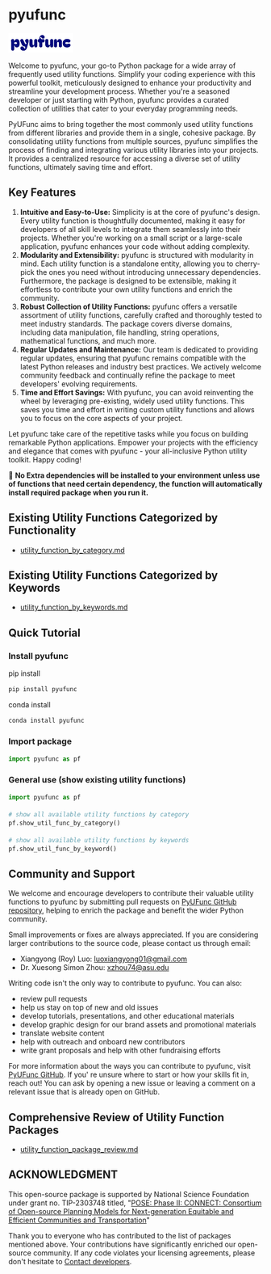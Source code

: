 # pyufunc

<img src="docs\_static\img\pyufunc_icon.jpg" >

Welcome to pyufunc, your go-to Python package for a wide array of frequently used utility functions. Simplify your coding experience with this powerful toolkit, meticulously designed to enhance your productivity and streamline your development process. Whether you're a seasoned developer or just starting with Python, pyufunc provides a curated collection of utilities that cater to your everyday programming needs.

PyUFunc aims to bring together the most commonly used utility functions from different libraries and provide them in a single, cohesive package. By consolidating utility functions from multiple sources, pyufunc simplifies the process of finding and integrating various utility libraries into your projects. It provides a centralized resource for accessing a diverse set of utility functions, ultimately saving time and effort.

## Key Features

1. **Intuitive and Easy-to-Use:** Simplicity is at the core of pyufunc's design. Every utility function is thoughtfully documented, making it easy for developers of all skill levels to integrate them seamlessly into their projects. Whether you're working on a small script or a large-scale application, pyufunc enhances your code without adding complexity.
2. **Modularity and Extensibility:** pyufunc is structured with modularity in mind. Each utility function is a standalone entity, allowing you to cherry-pick the ones you need without introducing unnecessary dependencies. Furthermore, the package is designed to be extensible, making it effortless to contribute your own utility functions and enrich the community.
3. **Robust Collection of Utility Functions:** pyufunc offers a versatile assortment of utility functions, carefully crafted and thoroughly tested to meet industry standards. The package covers diverse domains, including data manipulation, file handling, string operations, mathematical functions, and much more.
4. **Regular Updates and Maintenance:** Our team is dedicated to providing regular updates, ensuring that pyufunc remains compatible with the latest Python releases and industry best practices. We actively welcome community feedback and continually refine the package to meet developers' evolving requirements.
5. **Time and Effort Savings:** With pyufunc, you can avoid reinventing the wheel by leveraging pre-existing, widely used utility functions. This saves you time and effort in writing custom utility functions and allows you to focus on the core aspects of your project.

Let pyufunc take care of the repetitive tasks while you focus on building remarkable Python applications. Empower your projects with the efficiency and elegance that comes with pyufunc - your all-inclusive Python utility toolkit. Happy coding!

🚀️ **No Extra dependencies will be installed to your environment unless use of functions that need certain dependency, the function will automatically install required package when you run it.**

## Existing Utility Functions Categorized by Functionality

- [utility_function_by_category.md](https://github.com/xyluo25/pyUtilKit/blob/main/utility_function_by_category.md)

## Existing Utility Functions Categorized by Keywords

- [utility_function_by_keywords.md](https://github.com/xyluo25/pyUtilKit/blob/main/utility_function_by_keywords.md)

## Quick Tutorial

### Install pyufunc

pip install

```python
pip install pyufunc
```

conda install

```python
conda install pyufunc
```

### Import package

```python
import pyufunc as pf
```

### General use (show existing utility functions)

```python
import pyufunc as pf

# show all available utility functions by category
pf.show_util_func_by_category()

# show all available utility functions by keywords
pf.show_util_func_by_keyword()

```

## Community and Support

We welcome and encourage developers to contribute their valuable utility functions to pyufunc by submitting pull requests on [PyUFunc GitHub repository](https://github.com/xyluo25/pyufunc), helping to enrich the package and benefit the wider Python community.

Small improvements or fixes are always appreciated. If you are considering larger contributions to the source code, please contact us through email:

- Xiangyong (Roy) Luo: [luoxiangyong01@gmail.com](mailto:luoxiangyong01@gmail.com)
- Dr. Xuesong Simon Zhou: [xzhou74@asu.edu](mailto:xzhou74@asu.edu)

Writing code isn't the only way to contribute to pyufunc. You can also:

- review pull requests
- help us stay on top of new and old issues
- develop tutorials, presentations, and other educational materials
- develop graphic design for our brand assets and promotional materials
- translate website content
- help with outreach and onboard new contributors
- write grant proposals and help with other fundraising efforts

For more information about the ways you can contribute to pyufunc, visit [PyUFunc GitHub](https://github.com/xyluo25/pyufunc). If you' re unsure where to start or how your skills fit in, reach out! You can ask by opening a new issue or leaving a comment on a relevant issue that is already open on GitHub.

## Comprehensive Review of Utility Function Packages

- [utility_function_package_review.md](https://github.com/xyluo25/pyUtilKit/blob/main/utility_function_package_review.md)

## ACKNOWLEDGMENT

This open-source package is supported by National Science Foundation under grant no. TIP-2303748 titled, "[POSE: Phase II: CONNECT: Consortium of Open-source Planning Models for Next-generation Equitable and Efficient Communities and Transportation](https://www.nsf.gov/awardsearch/showAward?AWD_ID=2303748&HistoricalAwards=false)"

Thank you to everyone who has contributed to the list of packages mentioned above. Your contributions have significantly enriched our open-source community. If any code violates your licensing agreements, please don't hesitate to [Contact developers](mailto:luoxiangyong01@gmail.com).
